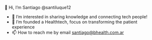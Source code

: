 👋 Hi, I’m Santiago @santiluque12
- 👀 I’m interested in sharing knowledge and connecting tech people!
- 💞️ I’m  founded a Healthtech, focus on transforming the patient experience
- 📫 How to reach me by email santiago@bhealth.com.ar

<!---
Santiluque12/Santiluque12 is a ✨ special ✨ repository because its `README.md` (this file) appears on your GitHub profile.
You can click the Preview link to take a look at your changes.
--->
